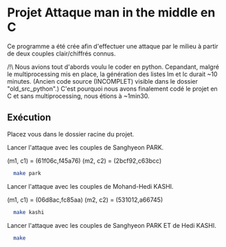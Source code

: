 
# Projet Attaque man in the middle en C

Ce programme a été crée afin d'effectuer une attaque par le milieu à partir de deux couples clair/chiffrés connus.


/!\ 
Nous avions tout d'abords voulu le coder en python. Cepandant, malgré le multiprocessing mis en place, la génération des listes lm et lc durait ~10 minutes. (Ancien code source (INCOMPLET) visible dans le dossier "old_src_python".)
C'est pourquoi nous avons finalement codé le projet en C et sans multiprocessing, nous étions à ~1min30.

## Exécution

Placez vous dans le dossier racine du projet.


Lancer l'attaque avec les couples de Sanghyeon PARK.

(m1, c1) = (61f06c,f45a76)
(m2, c2) = (2bcf92,c63bcc)

```bash
  make park
```

Lancer l'attaque avec les couples de Mohand-Hedi KASHI.

(m1, c1) = (06d8ac,fc85aa)
(m2, c2) = (531012,a66745)

```bash
  make kashi
```

Lancer l'attaque avec les couples de Sanghyeon PARK ET de Hedi KASHI.

```bash
  make
```